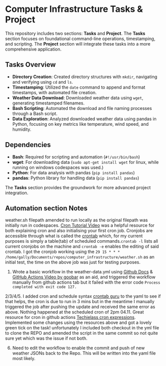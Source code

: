 # Computer Infrastructure Tasks & Project

This repository includes two sections: **Tasks** and **Project**. The **Tasks** section focuses on foundational command-line operations, timestamping, and scripting. The **Project** section will integrate these tasks into a more comprehensive application.

## Tasks Overview

- **Directory Creation**: Created directory structures with `mkdir`, navigating and verifying using `cd` and `ls`.
- **Timestamping**: Utilized the `date` command to append and format timestamps, with automated file creation.
- **Weather Data Download**: Downloaded weather data using `wget`, generating timestamped filenames.
- **Bash Scripting**: Automated the download and file naming processes through a Bash script.
- **Data Exploration**: Analyzed downloaded weather data using pandas in Python, focusing on key metrics like temperature, wind speed, and humidity.

## Dependencies
- **Bash**: Required for scripting and automation (`#!/usr/bin/bash`)
- **wget**: For downloading data (`sudo apt-get install wget` for linux, while running on windows codespaces was used.)
- **Python**: For data analysis with pandas (`pip install pandas`)
- **pandas**: Python library for handling data (`pip install pandas`) 

The **Tasks** section provides the groundwork for more advanced project integration.

## Automation section Notes

weather.sh filepath amended to run locally as the original filepath was initially run in codespaces. [Cron Tutorial Video](https://www.youtube.com/watch?v=v952m13p-b4&t=51s) was a helpful resource for both explaining cron and also initialising your first cron job. Cronjobs are accessible through what is called the [crontab](https://www.techtarget.com/searchdatacenter/definition/crontab) which, for my current purposes is simply a table(tab) of scheduled commands.`crontab -l` lists all current cronjobs on the machine and `crontab -e` enables the editing of said crontab. I got the cronjob working using the `29 15 * * * /home/gally/Documents/repos/computer_infrastructure/weather.sh` as an initial test, the time on the above job was just for testing purposes. 

1. Wrote a basic workflow in the weather-data.yml using [Github Docs](https://docs.github.com/en/actions/writing-workflows/choosing-when-your-workflow-runs/events-that-trigger-workflows#workflow_dispatch) & [GitHub Actions Video by goobar](https://www.youtube.com/watch?v=Sb_zLeHEVqQ&t=115s) as an aid, and triggered the workflow manually from github actions tab but it failed with the error code `Process completed with exit code 127.`

2/3/4/5. I added cron and schedule syntax [crontab guru](https://crontab.guru/) to the yaml to see if that helps, the cron is due to run in 3 mins but in the meantime I manually triggered the job after pushing the update and received the same error as above. Nothing happened at the scheduled cron of 2pm 04.11. Great resource for cron in github actions [Techielass cron expressions](https://youtu.be/kh7piyS2XeE?t=186). 
Implemented some changes using the resources above and got a lovely green tick on the task! unfortunately I included both checkout in the yml file to clone the REPO and amended the script in the same commit so not quite sure yet which was the issue if not both.

6. Need to edit the workflow to enable the commit and push of new weather JSONs back to the Repo. This will be written into the yaml file most likely.
